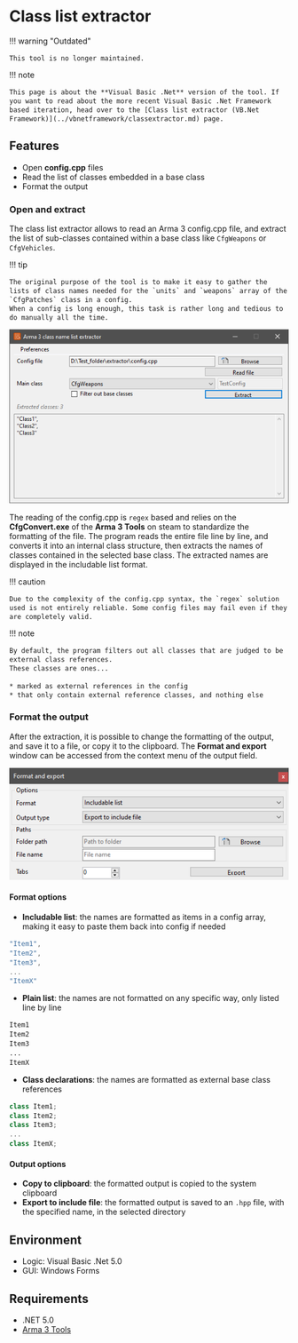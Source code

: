 # Class list extractor

!!! warning "Outdated"

	This tool is no longer maintained.

!!! note
	
	This page is about the **Visual Basic .Net** version of the tool. If you want to read about the more recent Visual Basic .Net Framework based iteration, head over to the [Class list extractor (VB.Net Framework)](../vbnetframework/classextractor.md) page.

## Features

* Open **config.cpp** files
* Read the list of classes embedded in a base class
* Format the output

### Open and extract

The class list extractor allows to read an Arma 3 config.cpp file, and extract the list of sub-classes contained within a base class like `CfgWeapons` or `CfgVehicles`.

!!! tip

	The original purpose of the tool is to make it easy to gather the lists of class names needed for the `units` and `weapons` array of the `CfgPatches` class in a config.
	When a config is long enough, this task is rather long and tedious to do manually all the time.

![](img/image_3_1.png)

The reading of the config.cpp is `regex` based and relies on the **CfgConvert.exe** of the **Arma 3 Tools** on steam to standardize the formatting of the file.
The program reads the entire file line by line, and converts it into an internal class structure, then extracts the names of classes contained in the selected base class.
The extracted names are displayed in the includable list format.

!!! caution

	Due to the complexity of the config.cpp syntax, the `regex` solution used is not entirely reliable. Some config files may fail even if they are completely valid.

!!! note

	By default, the program filters out all classes that are judged to be external class references.
	These classes are ones...
	
	* marked as external references in the config
	* that only contain external reference classes, and nothing else

### Format the output

After the extraction, it is possible to change the formatting of the output, and save it to a file, or copy it to the clipboard. The **Format and export** window can be accessed from the context menu of the output field.

![](img/image_3_2.png)

#### Format options

* **Includable list**: the names are formatted as items in a config array, making it easy to paste them back into config if needed
``` cpp
"Item1",
"Item2",
"Item3",
...
"ItemX"
```

* **Plain list**: the names are not formatted on any specific way, only listed line by line
``` txt
Item1
Item2
Item3
...
ItemX
```

* **Class declarations**: the names are formatted as external base class references
``` cpp
class Item1;
class Item2;
class Item3;
...
class ItemX;
```

#### Output options

* **Copy to clipboard**: the formatted output is copied to the system clipboard
* **Export to include file**: the formatted output is saved to an `.hpp` file, with the specified name, in the selected directory

## Environment

* Logic:  Visual Basic .Net 5.0
* GUI:    Windows Forms

## Requirements

* .NET 5.0
* [Arma 3 Tools](https://store.steampowered.com/app/233800/Arma_3_Tools/)
